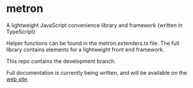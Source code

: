 # metron
A lightweight JavaScript convenience library and framework (written in TypeScript)

Helper functions can be found in the metron.extenders.ts file. The full library contains elements for a lightweight front end framework.

This repo contains the development branch.

Full documentation is currently being written, and will be available on the [web site](http://metron.space).
